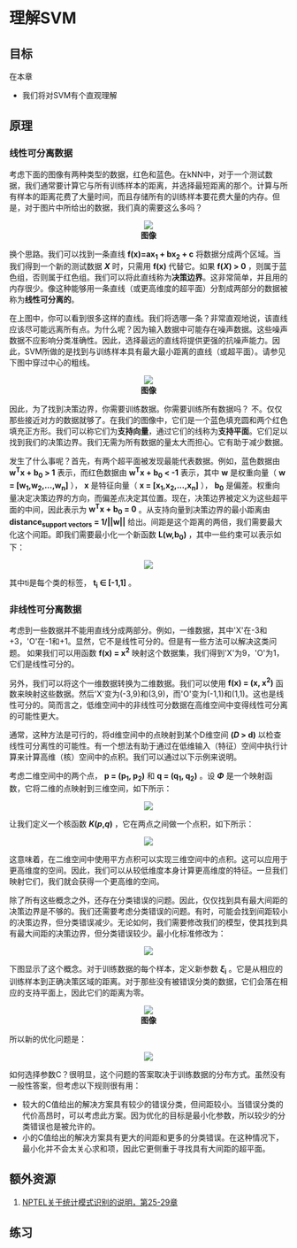 # 理解SVM

## 目标
在本章
* 我们将对SVM有个直观理解

## 原理
### 线性可分离数据
考虑下面的图像有两种类型的数据，红色和蓝色。在kNN中，对于一个测试数据，我们通常要计算它与所有训练样本的距离，并选择最短距离的那个。计算与所有样本的距离花费了大量时间，而且存储所有的训练样本要花费大量的内存。但是，对于图片中所给出的数据，我们真的需要这么多吗？
<div align=center>
<img src="img/svm_basics1.png"> </br>
<b>图像</b>
</div>

换个思路。我们可以找到一条直线 **f(x)=ax<sub>1</sub> + bx<sub>2</sub> + c** 将数据分成两个区域。当我们得到一个新的测试数据 ***X*** 时，只需用 **f(x)** 代替它。如果 **f(*X*) > 0** ，则属于蓝色组，否则属于红色组。我们可以将此直线称为**决策边界**。这非常简单，并且用的内存很少。像这种能够用一条直线（或更高维度的超平面）分割成两部分的数据被称为**线性可分离的**。

在上图中，你可以看到很多这样的直线。我们将选哪一条？非常直观地说，该直线应该尽可能远离所有点。为什么呢？因为输入数据中可能存在噪声数据。这些噪声数据不应影响分类准确性。因此，选择最远的直线将提供更强的抗噪声能力。因此，SVM所做的是找到与训练样本具有最大最小距离的直线（或超平面）。请参见下图中穿过中心的粗线。
<div align=center>
<img src="img/svm_basics2.png"> </br>
<b>图像</b>
</div>

因此，为了找到决策边界，你需要训练数据。你需要训练所有数据吗？ 不。仅仅那些接近对方的数据就够了。在我们的图像中，它们是一个蓝色填充圆和两个红色填充正方形。我们可以称它们为**支持向量**，通过它们的线称为**支持平面**。它们足以找到我们的决策边界。我们无需为所有数据的量太大而担心。它有助于减少数据。

发生了什么事呢？首先，有两个超平面被发现最能代表数据。例如，蓝色数据由 **w<sup>T</sup>x + b<sub>0</sub> > 1** 表示，而红色数据由 **w<sup>T</sup>x + b<sub>0</sub> < -1** 表示，其中 **w** 是权重向量（ **w = [w<sub>1</sub>,w<sub>2</sub>,...,w<sub>n</sub>]** ）， **x** 是特征向量（ **x = [x<sub>1</sub>,x<sub>2</sub>,...,x<sub>n</sub>]** ）， **b<sub>0</sub>** 是偏差。权重向量决定决策边界的方向，而偏差点决定其位置。现在，决策边界被定义为这些超平面的中间，因此表示为 **w<sup>T</sup>x + b<sub>0</sub> = 0** 。从支持向量到决策边界的最小距离由 **distance<sub>support vectors</sub> = 1/||w||** 给出。间距是这个距离的两倍，我们需要最大化这个间距。即我们需要最小化一个新函数 **L(w,b<sub>0</sub>)** ，其中一些约束可以表示如下：
<div align=center>
<img src="img/svm_func1.png"> </br>
</div>

其中ti是每个类的标签， **t<sub>i</sub> ∈ [-1,1]** 。

### 非线性可分离数据
考虑到一些数据并不能用直线分成两部分。例如，一维数据，其中'X'在-3和+3，'O'在-1和+1。显然，它不是线性可分的。但是有一些方法可以解决这类问题。 如果我们可以用函数 **f(x) = x<sup>2</sup>** 映射这个数据集，我们得到'X'为9，'O'为1，它们是线性可分的。

另外，我们可以将这个一维数据转换为二维数据。我们可以使用 **f(x) = (x, x<sup>2</sup>)** 函数来映射这些数据。然后'X'变为(-3,9)和(3,9)，而'O'变为(-1,1)和(1,1)。这也是线性可分的。简而言之，低维空间中的非线性可分数据在高维空间中变得线性可分离的可能性更大。

通常，这种方法是可行的，将d维空间中的点映射到某个D维空间 **(*D* > d)** 以检查线性可分离性的可能性。有一个想法有助于通过在低维输入（特征）空间中执行计算来计算高维（核）空间中的点积。我们可以通过以下示例来说明。

考虑二维空间中的两个点， **p = (p<sub>1</sub>, p<sub>2</sub>)** 和 **q = (q<sub>1</sub>, q<sub>2</sub>)** 。设 ***Φ*** 是一个映射函数，它将二维的点映射到三维空间，如下所示：
<div align=center>
<img src="img/svm_func2.png"> </br>
</div>

让我们定义一个核函数 ***K*(*p*,*q*)** ，它在两点之间做一个点积，如下所示：
<div align=center>
<img src="img/svm_func3.png"> </br>
</div>


这意味着，在二维空间中使用平方点积可以实现三维空间中的点积。这可以应用于更高维度的空间。因此，我们可以从较低维度本身计算更高维度的特征。一旦我们映射它们，我们就会获得一个更高维的空间。

除了所有这些概念之外，还存在分类错误的问题。因此，仅仅找到具有最大间距的决策边界是不够的。我们还需要考虑分类错误的问题。有时，可能会找到间距较小的决策边界，但分类错误减少。无论如何，我们需要修改我们的模型，使其找到具有最大间距的决策边界，但分类错误较少。最小化标准修改为：
<div align=center>
<img src="img/svm_func4.png"> </br>
</div>

下图显示了这个概念。对于训练数据的每个样本，定义新参数 ***ξ*<sub>i</sub>** 。它是从相应的训练样本到正确决策区域的距离。对于那些没有被错误分类的数据，它们会落在相应的支持平面上，因此它们的距离为零。
<div align=center>
<img src="img/svm_basics3.png"> </br>
<b>图像</b>
</div>

所以新的优化问题是：
<div align=center>
<img src="img/svm_func5.png"> </br>
</div>

如何选择参数C？很明显，这个问题的答案取决于训练数据的分布方式。虽然没有一般性答案，但考虑以下规则很有用：
* 较大的C值给出的解决方案具有较少的错误分类，但间距较小。当错误分类的代价高昂时，可以考虑此方案。因为优化的目标是最小化参数，所以较少的分类错误也是被允许的。
* 小的C值给出的解决方案具有更大的间距和更多的分类错误。在这种情况下，最小化并不会太关心求和项，因此它更侧重于寻找具有大间距的超平面。

## 额外资源
1. [NPTEL关于统计模式识别的说明，第25-29章](http://www.nptel.ac.in/courses/106108057/26)

## 练习
